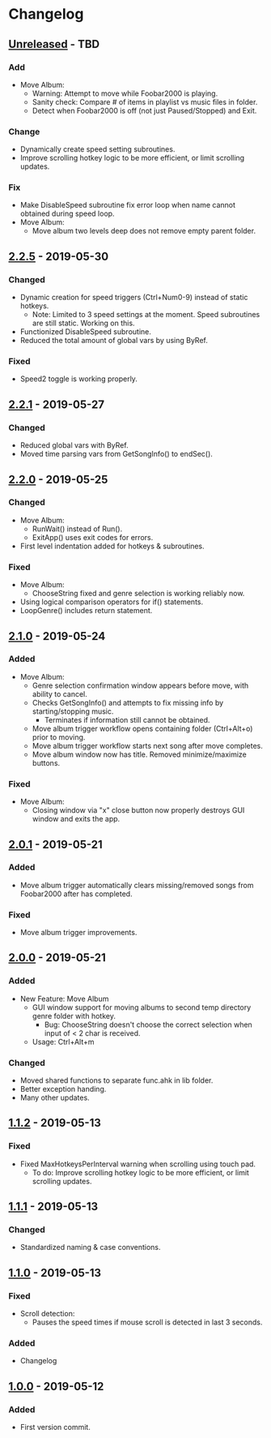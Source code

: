 # Changelog

## [Unreleased] - TBD
### Add
- Move Album:
  - Warning: Attempt to move while Foobar2000 is playing.
  - Sanity check: Compare # of items in playlist vs music files in folder.
  - Detect when Foobar2000 is off (not just Paused/Stopped) and Exit.

### Change
- Dynamically create speed setting subroutines.
- Improve scrolling hotkey logic to be more efficient, or limit scrolling updates.

### Fix
- Make DisableSpeed subroutine fix error loop when name cannot obtained during speed loop.
- Move Album:
  - Move album two levels deep does not remove empty parent folder.

## [2.2.5] - 2019-05-30
### Changed
- Dynamic creation for speed triggers (Ctrl+Num0-9) instead of static hotkeys.
  - Note: Limited to 3 speed settings at the moment. Speed subroutines are still static. Working on this.
- Functionized DisableSpeed subroutine.
- Reduced the total amount of global vars by using ByRef.

### Fixed
- Speed2 toggle is working properly.

## [2.2.1] - 2019-05-27
### Changed
- Reduced global vars with ByRef.
- Moved time parsing vars from GetSongInfo() to endSec().

## [2.2.0] - 2019-05-25
### Changed
- Move Album:
  - RunWait() instead of Run().
  - ExitApp() uses exit codes for errors.
- First level indentation added for hotkeys & subroutines.

### Fixed
- Move Album:
  - ChooseString fixed and genre selection is working reliably now.
- Using logical comparison operators for if() statements.
- LoopGenre() includes return statement.

## [2.1.0] - 2019-05-24
### Added
- Move Album:
  - Genre selection confirmation window appears before move, with ability to cancel.
  - Checks GetSongInfo() and attempts to fix missing info by starting/stopping music.
    - Terminates if information still cannot be obtained.
  - Move album trigger workflow opens containing folder (Ctrl+Alt+o) prior to moving.
  - Move album trigger workflow starts next song after move completes.
  - Move album window now has title. Removed minimize/maximize buttons.

### Fixed
- Move Album:
  - Closing window via "x" close button now properly destroys GUI window and exits the app.

## [2.0.1] - 2019-05-21
### Added
- Move album trigger automatically clears missing/removed songs from Foobar2000 after has completed.

### Fixed
- Move album trigger improvements.

## [2.0.0] - 2019-05-21
### Added
- New Feature: Move Album
  - GUI window support for moving albums to second temp directory genre folder with hotkey.
    - Bug: ChooseString doesn't choose the correct selection when input of < 2 char is received.
  - Usage: Ctrl+Alt+m

### Changed
- Moved shared functions to separate func.ahk in lib folder.
- Better exception handing.
- Many other updates.

## [1.1.2] - 2019-05-13
### Fixed
- Fixed MaxHotkeysPerInterval warning when scrolling using touch pad.
  - To do: Improve scrolling hotkey logic to be more efficient, or limit scrolling updates.

## [1.1.1] - 2019-05-13
### Changed
- Standardized naming & case conventions.
  
## [1.1.0] - 2019-05-13
### Fixed
- Scroll detection:
  - Pauses the speed times if mouse scroll is detected in last 3 seconds.

### Added
- Changelog

## [1.0.0] - 2019-05-12
### Added
- First version commit.

[Unreleased]: https://github.com/skupjoe/foo-playback-helper/compare/v2.2.5...HEAD
[2.2.5]: https://github.com/skupjoe/foo-playback-helper/compare/v2.2.1...v2.2.5
[2.2.1]: https://github.com/skupjoe/foo-playback-helper/compare/v2.2.0...v2.2.1
[2.2.0]: https://github.com/skupjoe/foo-playback-helper/compare/v2.1.0...v2.2.0
[2.1.0]: https://github.com/skupjoe/foo-playback-helper/compare/v2.0.1...v2.1.0
[2.0.1]: https://github.com/skupjoe/foo-playback-helper/compare/v2.0.0...v2.0.1
[2.0.0]: https://github.com/skupjoe/foo-playback-helper/compare/v1.1.2...v2.0.0
[1.1.2]: https://github.com/skupjoe/foo-playback-helper/compare/v1.1.1...v1.1.2
[1.1.1]: https://github.com/skupjoe/foo-playback-helper/compare/v1.1.0...v1.1.1
[1.1.0]: https://github.com/skupjoe/foo-playback-helper/compare/v1.0.0...v1.1.0
[1.0.0]: https://github.com/skupjoe/foo-playback-helper/compare/a2bfe1c...v1.0.0